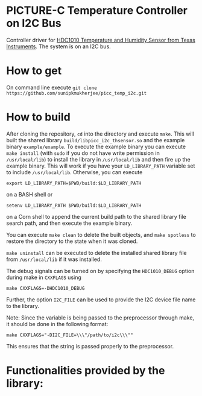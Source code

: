 # PICTURE-C Temperature Controller on I2C Bus

Controller driver for [HDC1010 Temperature and Humidity Sensor from Texas Instruments](http://www.ti.com/product/HDC1010).
The system is on an I2C bus.

#

# How to get

On command line execute `git clone https://github.com/sunipkmukherjee/picc_temp_i2c.git`

# How to build

After cloning the repository, `cd` into the directory and execute `make`.
This will built the shared library `build/libpicc_i2c_thsensor.so` and the example binary `example/example`. To execute the example binary you can execute `make install` (with `sudo` if you do not have write permission in `/usr/local/lib`) to install the library in `/usr/local/lib` and then fire up the example binary. This will work if you have your `LD_LIBRARY_PATH` variable set to include `/usr/local/lib`. Otherwise, you can execute 
```
export LD_LIBRARY_PATH=$PWD/build:$LD_LIBRARY_PATH
``` 
on a BASH shell or 
```
setenv LD_LIBRARY_PATH $PWD/build:$LD_LIBRARY_PATH
```
on a Corn shell to append the current build path to the shared library file search path, and then execute the example binary.

You can execute `make clean` to delete the built objects, and `make spotless` to restore the directory to the state when it was cloned.

`make uninstall` can be executed to delete the installed shared library file from `/usr/local/lib` if it was installed.

The debug signals can be turned on by specifying the `HDC1010_DEBUG` option during make in `CXXFLAGS` using 
```
make CXXFLAGS=-DHDC1010_DEBUG
```

Further, the option `I2C_FILE` can be used to provide the I2C device file name to the library.

Note: Since the variable is being passed to the preprocessor through make, it should be done in the following format:
```
make CXXFLAGS="-DI2C_FILE=\\\"/path/to/i2c\\\""
```
This ensures that the string is passed properly to the preprocessor.


# Functionalities provided by the library:


